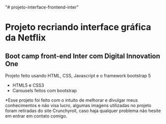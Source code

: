 "# projeto-interface-frontend-inter" 
# Projeto recriando interface gráfica da Netflix
## Boot camp front-end Inter com Digital Innovation One

Projeto feito usando HTML, CSS, Javascript e o framework bootstrap 5

- HTML5 e CSS3
- Carousels feitos com bootstrap

*Esse projeto foi feito com o intuito de melhorar e divulgar meus conhecimentos e não visa lucro, algumas imagens utilizadas no projeto foram retiradas do site Crunchyroll, caso haja qualquer problema não hesite em entrar em contato comigo.
